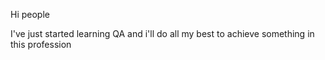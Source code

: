 Hi people

I've just started learning QA and i'll do all my best to achieve something in this profession
